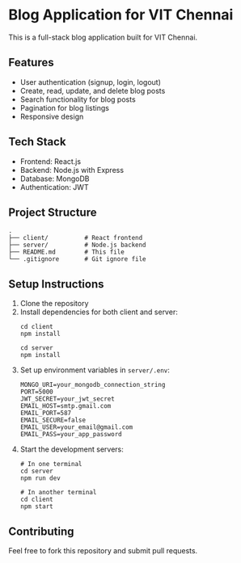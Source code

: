 # Blog Application for VIT Chennai

This is a full-stack blog application built for VIT Chennai.

## Features
- User authentication (signup, login, logout)
- Create, read, update, and delete blog posts
- Search functionality for blog posts
- Pagination for blog listings
- Responsive design

## Tech Stack
- Frontend: React.js
- Backend: Node.js with Express
- Database: MongoDB
- Authentication: JWT

## Project Structure
```
.
├── client/          # React frontend
├── server/          # Node.js backend
├── README.md        # This file
└── .gitignore       # Git ignore file
```

## Setup Instructions

1. Clone the repository
2. Install dependencies for both client and server:
   ```
   cd client
   npm install
   
   cd server
   npm install
   ```
3. Set up environment variables in `server/.env`:
   ```
   MONGO_URI=your_mongodb_connection_string
   PORT=5000
   JWT_SECRET=your_jwt_secret
   EMAIL_HOST=smtp.gmail.com
   EMAIL_PORT=587
   EMAIL_SECURE=false
   EMAIL_USER=your_email@gmail.com
   EMAIL_PASS=your_app_password
   ```
4. Start the development servers:
   ```
   # In one terminal
   cd server
   npm run dev
   
   # In another terminal
   cd client
   npm start
   ```

## Contributing
Feel free to fork this repository and submit pull requests.
